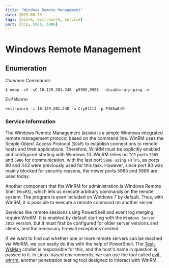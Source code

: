 ```yaml
---
title: "Windows Remote Management"
date: 2025-08-23
tags: [winrm, evil-winrm, service]
port: [tcp, 5985, 5986]
---
```


# Windows Remote Management

## Enumeration

*Common Commands:*

`$ nmap -sV -sC 10.129.201.248 -p5985,5986 --disable-arp-ping -n`

*Evil Winrm*

`evil-winrm -i 10.129.201.248 -u Cry0l1t3 -p P455w0rD!`

### Service Information

The Windows Remote Management (`WinRM`) is a simple Windows integrated remote management protocol based on the command line. WinRM uses the Simple Object Access Protocol (`SOAP`) to establish connections to remote hosts and their applications. Therefore, WinRM must be explicitly enabled and configured starting with Windows 10. WinRM relies on `TCP` ports `5985` and `5986` for communication, with the last port `5986 using HTTPS`, as ports 80 and 443 were previously used for this task. However, since port 80 was mainly blocked for security reasons, the newer ports 5985 and 5986 are used today.

Another component that fits WinRM for administration is Windows Remote Shell (`WinRS`), which lets us execute arbitrary commands on the remote system. The program is even included on Windows 7 by default. Thus, with WinRM, it is possible to execute a remote command on another server.

Services like remote sessions using PowerShell and event log merging require WinRM. It is enabled by default starting with the `Windows Server 2012` version, but it must first be configured for older server versions and clients, and the necessary firewall exceptions created.

If we want to find out whether one or more remote servers can be reached via WinRM, we can easily do this with the help of PowerShell. The [Test-WsMan](https://docs.microsoft.com/en-us/powershell/module/microsoft.wsman.management/test-wsman?view=powershell-7.2) cmdlet is responsible for this, and the host's name in question is passed to it. In Linux-based environments, we can use the tool called [evil-winrm](https://github.com/Hackplayers/evil-winrm), another penetration testing tool designed to interact with WinRM.

